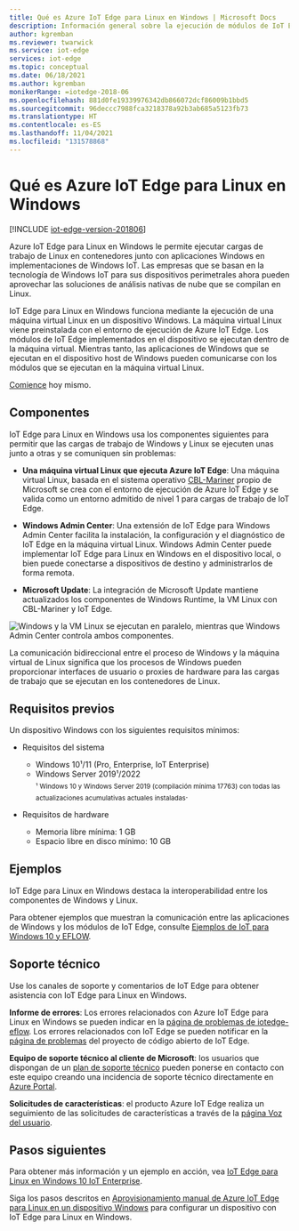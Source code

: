 ```yaml
---
title: Qué es Azure IoT Edge para Linux en Windows | Microsoft Docs
description: Información general sobre la ejecución de módulos de IoT Edge para Linux en dispositivos Windows 10
author: kgremban
ms.reviewer: twarwick
ms.service: iot-edge
services: iot-edge
ms.topic: conceptual
ms.date: 06/18/2021
ms.author: kgremban
monikerRange: =iotedge-2018-06
ms.openlocfilehash: 881d0fe19339976342db866072dcf86009b1bbd5
ms.sourcegitcommit: 96deccc7988fca3218378a92b3ab685a5123fb73
ms.translationtype: HT
ms.contentlocale: es-ES
ms.lasthandoff: 11/04/2021
ms.locfileid: "131578868"
---
```

# <a name="what-is-azure-iot-edge-for-linux-on-windows"></a>Qué es Azure IoT Edge para Linux en Windows

[!INCLUDE [iot-edge-version-201806](../../includes/iot-edge-version-201806.md)]

Azure IoT Edge para Linux en Windows le permite ejecutar cargas de trabajo de Linux en contenedores junto con aplicaciones Windows en implementaciones de Windows IoT. Las empresas que se basan en la tecnología de Windows IoT para sus dispositivos perimetrales ahora pueden aprovechar las soluciones de análisis nativas de nube que se compilan en Linux.

IoT Edge para Linux en Windows funciona mediante la ejecución de una máquina virtual Linux en un dispositivo Windows. La máquina virtual Linux viene preinstalada con el entorno de ejecución de Azure IoT Edge. Los módulos de IoT Edge implementados en el dispositivo se ejecutan dentro de la máquina virtual. Mientras tanto, las aplicaciones de Windows que se ejecutan en el dispositivo host de Windows pueden comunicarse con los módulos que se ejecutan en la máquina virtual Linux.

[Comience](how-to-provision-single-device-linux-on-windows-symmetric.md) hoy mismo.

## <a name="components"></a>Componentes

IoT Edge para Linux en Windows usa los componentes siguientes para permitir que las cargas de trabajo de Windows y Linux se ejecuten unas junto a otras y se comuniquen sin problemas:

* **Una máquina virtual Linux que ejecuta Azure IoT Edge**: Una máquina virtual Linux, basada en el sistema operativo [CBL-Mariner](https://github.com/microsoft/CBL-Mariner) propio de Microsoft se crea con el entorno de ejecución de Azure IoT Edge y se valida como un entorno admitido de nivel 1 para cargas de trabajo de IoT Edge.

* **Windows Admin Center**: Una extensión de IoT Edge para Windows Admin Center facilita la instalación, la configuración y el diagnóstico de IoT Edge en la máquina virtual Linux. Windows Admin Center puede implementar IoT Edge para Linux en Windows en el dispositivo local, o bien puede conectarse a dispositivos de destino y administrarlos de forma remota.

* **Microsoft Update**: La integración de Microsoft Update mantiene actualizados los componentes de Windows Runtime, la VM Linux con CBL-Mariner y IoT Edge.

![Windows y la VM Linux se ejecutan en paralelo, mientras que Windows Admin Center controla ambos componentes.](./media/iot-edge-for-linux-on-windows/architecture-and-communication.png)

La comunicación bidireccional entre el proceso de Windows y la máquina virtual de Linux significa que los procesos de Windows pueden proporcionar interfaces de usuario o proxies de hardware para las cargas de trabajo que se ejecutan en los contenedores de Linux.


## <a name="prerequisites"></a>Requisitos previos

Un dispositivo Windows con los siguientes requisitos mínimos:

* Requisitos del sistema
   * Windows 10¹/11 (Pro, Enterprise, IoT Enterprise)
   * Windows Server 2019¹/2022  
   <sub>¹ Windows 10 y Windows Server 2019 (compilación mínima 17763) con todas las actualizaciones acumulativas actuales instaladas</sub>.

* Requisitos de hardware
  * Memoria libre mínima: 1 GB
  * Espacio libre en disco mínimo: 10 GB


## <a name="samples"></a>Ejemplos

IoT Edge para Linux en Windows destaca la interoperabilidad entre los componentes de Windows y Linux.

Para obtener ejemplos que muestran la comunicación entre las aplicaciones de Windows y los módulos de IoT Edge, consulte [Ejemplos de IoT para Windows 10 y EFLOW](https://aka.ms/AzEFLOW-Samples).

## <a name="support"></a>Soporte técnico

Use los canales de soporte y comentarios de IoT Edge para obtener asistencia con IoT Edge para Linux en Windows.

**Informe de errores**: Los errores relacionados con Azure IoT Edge para Linux en Windows se pueden indicar en la [página de problemas de iotedge-eflow](https://aka.ms/AzEFLOW-Issues). Los errores relacionados con IoT Edge se pueden notificar en la [página de problemas](https://github.com/azure/iotedge/issues) del proyecto de código abierto de IoT Edge.

**Equipo de soporte técnico al cliente de Microsoft**: los usuarios que dispongan de un [plan de soporte técnico](https://azure.microsoft.com/support/plans/) pueden ponerse en contacto con este equipo creando una incidencia de soporte técnico directamente en [Azure Portal](https://ms.portal.azure.com/signin/index/?feature.settingsportalinstance=mpac).

**Solicitudes de características**: el producto Azure IoT Edge realiza un seguimiento de las solicitudes de características a través de la [página Voz del usuario](https://feedback.azure.com/d365community/forum/0e2fff5d-f524-ec11-b6e6-000d3a4f0da0).

## <a name="next-steps"></a>Pasos siguientes

Para obtener más información y un ejemplo en acción, vea [IoT Edge para Linux en Windows 10 IoT Enterprise](https://aka.ms/azeflow-show).

Siga los pasos descritos en [Aprovisionamiento manual de Azure IoT Edge para Linux en un dispositivo Windows](how-to-provision-single-device-linux-on-windows-symmetric.md) para configurar un dispositivo con IoT Edge para Linux en Windows.
